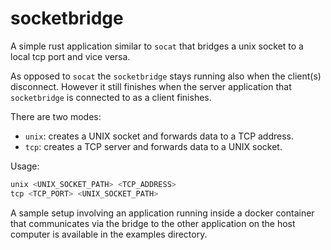 # socketbridge

A simple rust application similar to `socat` that bridges a unix socket to a local tcp port and vice versa. 

As opposed to `socat` the `socketbridge` stays running also when the client(s) disconnect.
However it still finishes when the server application that `socketbridge` is connected to as a client finishes.

There are two modes:
- `unix`: creates a UNIX socket and forwards data to a TCP address.
- `tcp`: creates a TCP server and forwards data to a UNIX socket.

Usage:
```sh
unix <UNIX_SOCKET_PATH> <TCP_ADDRESS>
tcp <TCP_PORT> <UNIX_SOCKET_PATH>
```

A sample setup involving an application running inside a docker container that communicates via the bridge to the other application on the host computer is available in the examples directory.

